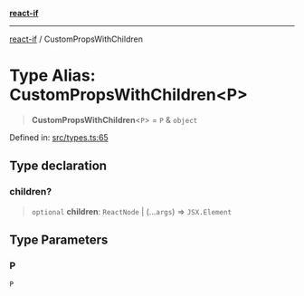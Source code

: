 [**react-if**](../README.md)

***

[react-if](../globals.md) / CustomPropsWithChildren

# Type Alias: CustomPropsWithChildren\<P\>

> **CustomPropsWithChildren**\<`P`\> = `P` & `object`

Defined in: [src/types.ts:65](https://github.com/romac/react-if/blob/a9e20a62047714170b87fd7c41326dfc5c79f302/src/types.ts#L65)

## Type declaration

### children?

> `optional` **children**: `ReactNode` \| (...`args`) => `JSX.Element`

## Type Parameters

### P

`P`
